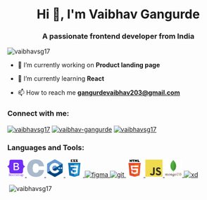 <h1 align="center">Hi 👋, I'm Vaibhav Gangurde</h1>
<h3 align="center">A passionate frontend developer from India</h3>

<p align="left"> <img src="https://komarev.com/ghpvc/?username=vaibhavsg17&label=Profile%20views&color=0e75b6&style=flat" alt="vaibhavsg17" /> </p>

- 🔭 I’m currently working on **Product landing page**

- 🌱 I’m currently learning **React**

- 📫 How to reach me **gangurdevaibhav203@gmail.com**

<h3 align="left">Connect with me:</h3>
<p align="left">
<a href="https://twitter.com/vaibhavsg17" target="blank"><img align="center" src="https://cdn.jsdelivr.net/npm/simple-icons@3.0.1/icons/twitter.svg" alt="vaibhavsg17" height="30" width="40" /></a>
<a href="https://linkedin.com/in/vaibhav-gangurde" target="blank"><img align="center" src="https://cdn.jsdelivr.net/npm/simple-icons@3.0.1/icons/linkedin.svg" alt="vaibhav-gangurde" height="30" width="40" /></a>
<a href="https://instagram.com/vaibhavsg17" target="blank"><img align="center" src="https://cdn.jsdelivr.net/npm/simple-icons@3.0.1/icons/instagram.svg" alt="vaibhavsg17" height="30" width="40" /></a>
</p>

<h3 align="left">Languages and Tools:</h3>
<p align="left"> <a href="https://getbootstrap.com" target="_blank"> <img src="https://raw.githubusercontent.com/devicons/devicon/master/icons/bootstrap/bootstrap-plain-wordmark.svg" alt="bootstrap" width="40" height="40"/> </a> <a href="https://www.cprogramming.com/" target="_blank"> <img src="https://raw.githubusercontent.com/devicons/devicon/master/icons/c/c-original.svg" alt="c" width="40" height="40"/> </a> <a href="https://www.w3schools.com/cpp/" target="_blank"> <img src="https://raw.githubusercontent.com/devicons/devicon/master/icons/cplusplus/cplusplus-original.svg" alt="cplusplus" width="40" height="40"/> </a> <a href="https://www.w3schools.com/css/" target="_blank"> <img src="https://raw.githubusercontent.com/devicons/devicon/master/icons/css3/css3-original-wordmark.svg" alt="css3" width="40" height="40"/> </a> <a href="https://www.figma.com/" target="_blank"> <img src="https://www.vectorlogo.zone/logos/figma/figma-icon.svg" alt="figma" width="40" height="40"/> </a> <a href="https://git-scm.com/" target="_blank"> <img src="https://www.vectorlogo.zone/logos/git-scm/git-scm-icon.svg" alt="git" width="40" height="40"/> </a> <a href="https://www.w3.org/html/" target="_blank"> <img src="https://raw.githubusercontent.com/devicons/devicon/master/icons/html5/html5-original-wordmark.svg" alt="html5" width="40" height="40"/> </a> <a href="https://developer.mozilla.org/en-US/docs/Web/JavaScript" target="_blank"> <img src="https://raw.githubusercontent.com/devicons/devicon/master/icons/javascript/javascript-original.svg" alt="javascript" width="40" height="40"/> </a> <a href="https://www.mongodb.com/" target="_blank"> <img src="https://raw.githubusercontent.com/devicons/devicon/master/icons/mongodb/mongodb-original-wordmark.svg" alt="mongodb" width="40" height="40"/> </a> <a href="https://www.adobe.com/products/xd.html" target="_blank"> <img src="https://cdn.worldvectorlogo.com/logos/adobe-xd.svg" alt="xd" width="40" height="40"/> </a> </p>

<p>&nbsp;<img align="center" src="https://github-readme-stats.vercel.app/api?username=vaibhavsg17&show_icons=true&locale=en" alt="vaibhavsg17" /></p>
